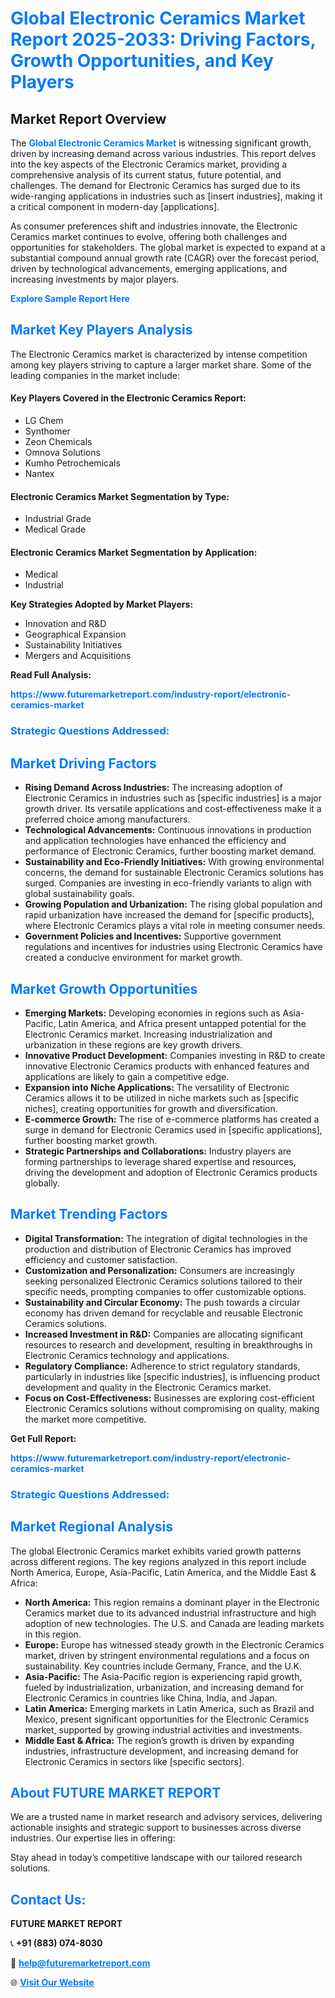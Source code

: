 <h1 style="color: #007BFF;">Global Electronic Ceramics Market Report 2025-2033: Driving Factors, Growth Opportunities, and Key Players</h1>

<section id="overview">
<h2>Market Report Overview</h2>
<p>The <a href="https://www.futuremarketreport.com/industry-report/electronic-ceramics-market" style="color: #007BFF; text-decoration: none;"><strong>Global Electronic Ceramics Market</strong></a> is witnessing significant growth, driven by increasing demand across various industries. This report delves into the key aspects of the Electronic Ceramics market, providing a comprehensive analysis of its current status, future potential, and challenges. The demand for Electronic Ceramics has surged due to its wide-ranging applications in industries such as [insert industries], making it a critical component in modern-day [applications].</p>
<p>As consumer preferences shift and industries innovate, the Electronic Ceramics market continues to evolve, offering both challenges and opportunities for stakeholders. The global market is expected to expand at a substantial compound annual growth rate (CAGR) over the forecast period, driven by technological advancements, emerging applications, and increasing investments by major players.</p>
</section>

<section id="overview">
<p><a href="https://www.futuremarketreport.com/request-sample/reportId=33097" style="color: #007BFF; text-decoration: none;"><strong>Explore Sample Report Here</strong></a></p>
</section>

<section id="key-players">
<h2 style="color: #007BFF;">Market Key Players Analysis</h2>
<p>The Electronic Ceramics market is characterized by intense competition among key players striving to capture a larger market share. Some of the leading companies in the market include:</p>
<h4>Key Players Covered in the Electronic Ceramics Report:</h4>
<ul><li>LG Chem</li><li>Synthomer</li><li>Zeon Chemicals</li><li>Omnova Solutions</li><li>Kumho Petrochemicals</li><li>Nantex</li></ul>
<h4>Electronic Ceramics Market Segmentation by Type:</h4>
<ul><li>Industrial Grade</li><li>Medical Grade</li></ul>

<h4>Electronic Ceramics Market Segmentation by Application:</h4>
<ul><li>Medical</li><li>Industrial</li></ul>
<p><strong>Key Strategies Adopted by Market Players:</strong></p>
<ul>
<li>Innovation and R&D</li>
<li>Geographical Expansion</li>
<li>Sustainability Initiatives</li>
<li>Mergers and Acquisitions</li>
</ul>
</section>

<section>
<p><strong>Read Full Analysis: </strong></p><a href="https://www.futuremarketreport.com/industry-report/electronic-ceramics-market" style="color: #007BFF; text-decoration: none;"><strong>https://www.futuremarketreport.com/industry-report/electronic-ceramics-market</strong></a>
<h3 style="color: #007BFF;">Strategic Questions Addressed:</h3>
</section>

<section id="driving-factors">
<h2 style="color: #007BFF;">Market Driving Factors</h2>
<ul>
<li><strong>Rising Demand Across Industries:</strong> The increasing adoption of Electronic Ceramics in industries such as [specific industries] is a major growth driver. Its versatile applications and cost-effectiveness make it a preferred choice among manufacturers.</li>
<li><strong>Technological Advancements:</strong> Continuous innovations in production and application technologies have enhanced the efficiency and performance of Electronic Ceramics, further boosting market demand.</li>
<li><strong>Sustainability and Eco-Friendly Initiatives:</strong> With growing environmental concerns, the demand for sustainable Electronic Ceramics solutions has surged. Companies are investing in eco-friendly variants to align with global sustainability goals.</li>
<li><strong>Growing Population and Urbanization:</strong> The rising global population and rapid urbanization have increased the demand for [specific products], where Electronic Ceramics plays a vital role in meeting consumer needs.</li>
<li><strong>Government Policies and Incentives:</strong> Supportive government regulations and incentives for industries using Electronic Ceramics have created a conducive environment for market growth.</li>
</ul>
</section>

<section id="growth-opportunities">
<h2 style="color: #007BFF;">Market Growth Opportunities</h2>
<ul>
<li><strong>Emerging Markets:</strong> Developing economies in regions such as Asia-Pacific, Latin America, and Africa present untapped potential for the Electronic Ceramics market. Increasing industrialization and urbanization in these regions are key growth drivers.</li>
<li><strong>Innovative Product Development:</strong> Companies investing in R&D to create innovative Electronic Ceramics products with enhanced features and applications are likely to gain a competitive edge.</li>
<li><strong>Expansion into Niche Applications:</strong> The versatility of Electronic Ceramics allows it to be utilized in niche markets such as [specific niches], creating opportunities for growth and diversification.</li>
<li><strong>E-commerce Growth:</strong> The rise of e-commerce platforms has created a surge in demand for Electronic Ceramics used in [specific applications], further boosting market growth.</li>
<li><strong>Strategic Partnerships and Collaborations:</strong> Industry players are forming partnerships to leverage shared expertise and resources, driving the development and adoption of Electronic Ceramics products globally.</li>
</ul>
</section>

<section id="trending-factors">
<h2 style="color: #007BFF;">Market Trending Factors</h2>
<ul>
<li><strong>Digital Transformation:</strong> The integration of digital technologies in the production and distribution of Electronic Ceramics has improved efficiency and customer satisfaction.</li>
<li><strong>Customization and Personalization:</strong> Consumers are increasingly seeking personalized Electronic Ceramics solutions tailored to their specific needs, prompting companies to offer customizable options.</li>
<li><strong>Sustainability and Circular Economy:</strong> The push towards a circular economy has driven demand for recyclable and reusable Electronic Ceramics solutions.</li>
<li><strong>Increased Investment in R&D:</strong> Companies are allocating significant resources to research and development, resulting in breakthroughs in Electronic Ceramics technology and applications.</li>
<li><strong>Regulatory Compliance:</strong> Adherence to strict regulatory standards, particularly in industries like [specific industries], is influencing product development and quality in the Electronic Ceramics market.</li>
<li><strong>Focus on Cost-Effectiveness:</strong> Businesses are exploring cost-efficient Electronic Ceramics solutions without compromising on quality, making the market more competitive.</li>
</ul>
</section>

<section>
<p><strong>Get Full Report: </strong></p><a href="https://www.futuremarketreport.com/industry-report/electronic-ceramics-market" style="color: #007BFF; text-decoration: none;"><strong>https://www.futuremarketreport.com/industry-report/electronic-ceramics-market</strong></a>
<h3 style="color: #007BFF;">Strategic Questions Addressed:</h3>
</section>


<section id="regional-analysis">
<h2 style="color: #007BFF;">Market Regional Analysis</h2>
<p>The global Electronic Ceramics market exhibits varied growth patterns across different regions. The key regions analyzed in this report include North America, Europe, Asia-Pacific, Latin America, and the Middle East & Africa:</p>
<ul>
<li><strong>North America:</strong> This region remains a dominant player in the Electronic Ceramics market due to its advanced industrial infrastructure and high adoption of new technologies. The U.S. and Canada are leading markets in this region.</li>
<li><strong>Europe:</strong> Europe has witnessed steady growth in the Electronic Ceramics market, driven by stringent environmental regulations and a focus on sustainability. Key countries include Germany, France, and the U.K.</li>
<li><strong>Asia-Pacific:</strong> The Asia-Pacific region is experiencing rapid growth, fueled by industrialization, urbanization, and increasing demand for Electronic Ceramics in countries like China, India, and Japan.</li>
<li><strong>Latin America:</strong> Emerging markets in Latin America, such as Brazil and Mexico, present significant opportunities for the Electronic Ceramics market, supported by growing industrial activities and investments.</li>
<li><strong>Middle East & Africa:</strong> The region’s growth is driven by expanding industries, infrastructure development, and increasing demand for Electronic Ceramics in sectors like [specific sectors].</li>
</ul>
</section>

<footer>
<h2 style="color: #007BFF;">About FUTURE MARKET REPORT</h2>
<p>We are a trusted name in market research and advisory services, delivering actionable insights and strategic support to businesses across diverse industries. Our expertise lies in offering:</p>

<p>Stay ahead in today’s competitive landscape with our tailored research solutions.</p>

<h2 style="color: #007BFF;">Contact Us:</h2>
<p><strong>FUTURE MARKET REPORT</strong></p>
<p>📞 <strong>+91 (883) 074-8030</strong></p>
<p>📧 <strong><a href="mailto:help@futuremarketreport.com" style="color: #007BFF;">help@futuremarketreport.com</a></strong></p>
<p>🌐 <strong><a href="https://www.futuremarketreport.com/" style="color: #007BFF;">Visit Our Website</a></strong></p>
</footer>